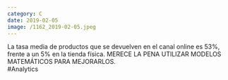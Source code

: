 ```yaml
--- 
category: C 
date: 2019-02-05 
image: /1162_2019-02-05.jpeg 
--- 
```


La tasa media de productos que se devuelven en el canal online es 53%, frente a un 5% en la tienda física. MERECE LA PENA UTILIZAR MODELOS MATEMÁTICOS PARA MEJORARLOS.<br>#Analytics